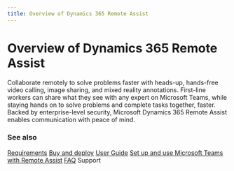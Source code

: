 ```yaml
---
title: Overview of Dynamics 365 Remote Assist
---
```


# Overview of Dynamics 365 Remote Assist

Collaborate remotely to solve problems faster with heads-up, hands-free video
calling, image sharing, and mixed reality annotations. First-line workers can
share what they see with any expert on Microsoft Teams, while staying hands on
to solve problems and complete tasks together, faster. Backed by
enterprise-level security, Microsoft Dynamics 365 Remote Assist enables
communication with peace of mind.

### See also
[Requirements](requirements.md)
[Buy and deploy](../licensing/buy-and-deploy.md)
[User Guide](user-guide.md)
[Set up and use Microsoft Teams with Remote Assist](use-microsoft-teams-with-remote-assist.md)
[FAQ](faq.md)
Support